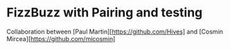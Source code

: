 # FizzBuzz with Pairing and testing

Collaboration between [Paul Martin][https://github.com/Hives] and [Cosmin
Mircea][https://github.com/micosmin]
